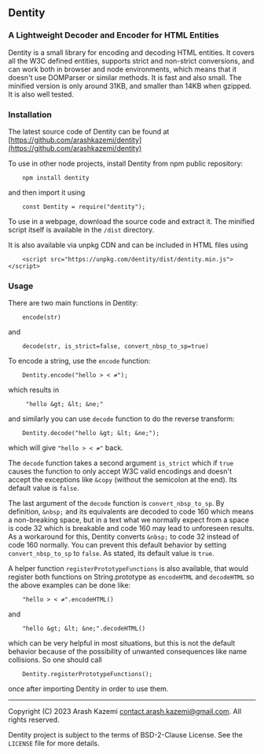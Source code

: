 ## Dentity
### A Lightweight Decoder and Encoder for HTML Entities

Dentity is a small library for encoding and decoding HTML entities. It covers
all the W3C defined entities, supports strict and non-strict conversions, and
can work both in browser and node environments, which means that it doesn't use 
DOMParser or similar methods. It is fast and also small. The minified version
is only around 31KB, and smaller than 14KB when gzipped. It is also well tested.


### Installation

The latest source code of Dentity can be found at
[https://github.com/arashkazemi/dentity](https://github.com/arashkazemi/dentity)

To use in other node projects, install Dentity from npm public repository:

        npm install dentity  

and then import it using

        const Dentity = require("dentity");

To use in a webpage, download the source code and extract it. The minified 
script itself is available in the `/dist` directory. 

It is also available via unpkg CDN and can be included in HTML files using

        <script src="https://unpkg.com/dentity/dist/dentity.min.js"></script>


### Usage

There are two main functions in Dentity:

        encode(str)

and

        decode(str, is_strict=false, convert_nbsp_to_sp=true)

To encode a string, use the `encode` function:

        Dentity.encode("hello > < ≠");

which results in

         "hello &gt; &lt; &ne;" 

and similarly you can use `decode` function to do the reverse transform:

        Dentity.decode("hello &gt; &lt; &ne;");

which will give `"hello > < ≠"` back.

The `decode` function takes a second argument `is_strict` which if `true` causes 
the function to only accept W3C valid encodings and doesn't accept the exceptions 
like `&copy` (without the semicolon at the end). Its default value is `false`.

The last argument of the `decode` function is `convert_nbsp_to_sp`. By 
definition, `&nbsp;` and its equivalents are decoded to code 160 which means a
non-breaking space, but in a text what we normally expect from a space is code 
32 which is breakable and code 160 may lead to unforeseen results. As a workaround 
for this, Dentity converts `&nbsp;` to code 32 instead of code 160 normally. You can
prevent this default behavior by setting `convert_nbsp_to_sp` to `false`. As 
stated, its default value is `true`.

A helper function `registerPrototypeFunctions` is also available, that would register 
both functions on String.prototype as `encodeHTML` and `decodeHTML` so the above 
examples can be done like:

        "hello > < ≠".encodeHTML()

and 

        "hello &gt; &lt; &ne;".decodeHTML()

which can be very helpful in most situations, but this is not the default behavior
because of the possibility of unwanted consequences like name collisions. So one
should call 

        Dentity.registerPrototypeFunctions();

once after importing Dentity in order to use them.

---

Copyright (C) 2023 Arash Kazemi <contact.arash.kazemi@gmail.com>. All rights reserved.

Dentity project is subject to the terms of BSD-2-Clause License. See the `LICENSE` file for more details.
